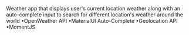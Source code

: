 Weather app that displays user's current location weather along with an auto-complete input to search for different location's weather around the world
•OpenWeather API
•MaterialUI Auto-Complete
•Geolocation API
•MomentJS
